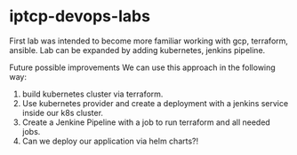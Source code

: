 # iptcp-devops-labs
First lab was intended to become more familiar working with gcp, terraform, ansible.
Lab can be expanded by adding kubernetes, jenkins pipeline.

Future possible improvements
We can use this approach in the following way: 
1. build kubernetes cluster via terraform.
2. Use kubernetes provider and create a deployment with a jenkins service inside our k8s cluster.
3. Create a Jenkine Pipeline with a job to run terraform and all needed jobs.
4. Can we deploy our application via helm charts?!
